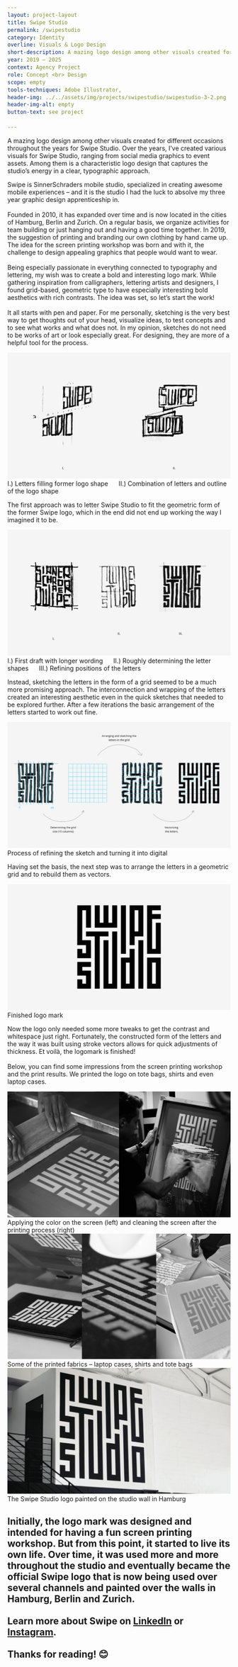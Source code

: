 ```yaml
---
layout: project-layout
title: Swipe Studio
permalink: /swipestudio
category: Identity
overline: Visuals & Logo Design
short-description: A mazing logo design among other visuals created for different occasions. Over the years, I’ve created various visuals for Swipe Studio, ranging from social media graphics to event assets. Among them is a characteristic logo design that captures the studio’s energy in a clear, typographic approach.
year: 2019 – 2025
context: Agency Project
role: Concept <br> Design
scope: empty
tools-techniques: Adobe Illustrator, 
header-img: ../../assets/img/projects/swipestudio/swipestudio-3-2.png
header-img-alt: empty
button-text: see project

---
```

 
<div class="project-intro"> 
    <p class="body-large"> 
    A mazing logo design among other visuals created for different occasions throughout the years for Swipe Studio. Over the years, I’ve created various visuals for Swipe Studio, ranging from social media graphics to event assets. Among them is a characteristic logo design that captures the studio’s energy in a clear, typographic approach.
    </p>
</div>

 <!-- <h3 class="article-headline">A mazing design studio</h3> -->
 
 Swipe is SinnerSchraders mobile studio, specialized in creating awesome mobile experiences – and it is the studio I had the luck to absolve my three year graphic design apprenticeship in. 
 <br><br>
 Founded in 2010, it has expanded over time and is now located in the cities of Hamburg, Berlin and Zurich. On a regular basis, we organize activities for team building or just hanging out and having a good time together. In 2019, the suggestion of printing and branding our own clothing by hand came up. The idea for the screen printing workshop was born and with it, the challenge to design appealing graphics that people would want to wear. 
 <br><br>
 Being especially passionate in everything connected to typography and lettering, my wish was to create a bold and interesting logo mark. While gathering inspiration from calligraphers, lettering artists and designers, I found grid-based, geometric type to have especially interesting bold aesthetics with rich contrasts. The idea was set, so let’s start the work! 
 <br><br>
 It all starts with pen and paper. For me personally, sketching is the very best way to get thoughts out of your head, visualize ideas, to test concepts and to see what works and what does not. In my opinion, sketches do not need to be works of art or look especially great. For designing, they are more of a helpful tool for the process.
 
 <div class="additional-img">
     <img src="assets/img/posts/swipe-studio/swipe-article-01.png" alt="first sketches on paper">
     <span class="additional-img-desc">I.) Letters filling former logo shape &nbsp;&nbsp;&nbsp;&nbsp; II.) Combination of letters and outline of the logo shape</span>
 </div>
 
 The first approach was to letter Swipe Studio to fit the geometric form of the former Swipe logo, which in the end did not end up working the way I imagined it to be. 
 
 <div class="additional-img">
     <img src="assets/img/posts/swipe-studio/swipe-article-02.png" alt="">
     <span class="additional-img-desc">I.) First draft with longer wording &nbsp;&nbsp;&nbsp;&nbsp; II.) Roughly determining the letter shapes &nbsp;&nbsp;&nbsp;&nbsp; III.) Refining positions of the letters </span>
 </div>
 
 Instead, sketching the letters in the form of a grid seemed to be a much more promising approach. The interconnection and wrapping of the letters created an interesting aesthetic even in the quick sketches that needed to be explored further. After a few iterations the basic arrangement of the letters started to work out fine.
 
 <div class="additional-img">
     <img src="assets/img/posts/swipe-studio/swipe-article-03.png" alt="">
     <span class="additional-img-desc"> Process of refining the sketch and turning it into digital</span>
 </div>
 
 Having set the basis, the next step was to arrange the letters in a geometric grid and to rebuild them as vectors.
 
 <div class="additional-img">
     <img src="assets/img/posts/swipe-studio/swipe-article-04.png" alt="">
     <span class="additional-img-desc">Finished logo mark </span>
 </div>
 
 Now the logo only needed some more tweaks to get the contrast and whitespace just right. Fortunately, the constructed form of the letters and the way it was built using stroke vectors allows for quick adjustments of thickness. Et voilà, the logomark is finished!
 <br><br>
 Below, you can find some impressions from the screen printing workshop and the print results. We printed the logo on tote bags, shirts and even laptop cases.
 
 <div class="additional-img">
     <img src="assets/img/posts/swipe-studio/swipe-article-05.png" alt="">
     <span class="additional-img-desc">Applying the color on the screen (left) and cleaning the screen after the printing process (right) </span>
 </div>
 
 <div class="additional-img">
     <img src="assets/img/posts/swipe-studio/swipe-article-06.png" alt="">
     <span class="additional-img-desc">Some of the printed fabrics – laptop cases, shirts and tote bags </span>
 </div>
 
 <div class="additional-img">
     <img src="assets/img/posts/swipe-studio/swipe-article-07.png" alt="">
     <span class="additional-img-desc">The Swipe Studio logo painted on the studio wall in Hamburg </span>
 </div>
 
 Initially, the logo mark was designed and intended for having a fun screen printing workshop. But from this point, it started to live its own life. Over time, it was used more and more throughout the studio and eventually became the official Swipe logo that is now being used over several channels and painted over the walls in Hamburg, Berlin and Zurich.
 <br><br>
 Learn more about Swipe on 
 <a class="underline" href="https://www.linkedin.com/company/sinnerschrader-swipe-gmbh/" target="_blank">LinkedIn</a>
 or
 <a class="underline" href="https://www.instagram.com/swipestudio/" target="_blank">Instagram</a>.
 <br><br>
 Thanks for reading! 😊
---





